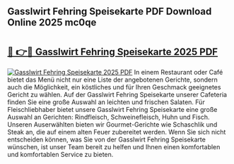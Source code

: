 ## Gasslwirt Fehring Speisekarte PDF Download Online 2025 mc0qe

# <h2><a href="http://gc6obn.nevu.top/?p=Gasslwirt+Fehring+Speisekarte">🔗 👉🔴 Gasslwirt Fehring Speisekarte 2025 PDF</a></h2>

[![Gasslwirt Fehring Speisekarte 2025 PDF](https://i.imgur.com/dBaPXMq.png)](http://gc6obn.nevu.top/?p=Gasslwirt+Fehring+Speisekarte)
In einem Restaurant oder Café bietet das Menü nicht nur eine Liste der angebotenen Gerichte, sondern auch die Möglichkeit, ein köstliches und für Ihren Geschmack geeignetes Gericht zu wählen. Auf der Gasslwirt Fehring Speisekarte unserer Cafeteria finden Sie eine große Auswahl an leichten und frischen Salaten. Für Fleischliebhaber bietet unsere Gasslwirt Fehring Speisekarte eine große Auswahl an Gerichten: Rindfleisch, Schweinefleisch, Huhn und Fisch. Unseren Auserwählten bieten wir Gourmet-Gerichte wie Schaschlik und Steak an, die auf einem alten Feuer zubereitet werden. Wenn Sie sich nicht entscheiden können, was Sie von der Gasslwirt Fehring Speisekarte wünschen, ist unser Team bereit zu helfen und Ihnen einen komfortablen und komfortablen Service zu bieten.
